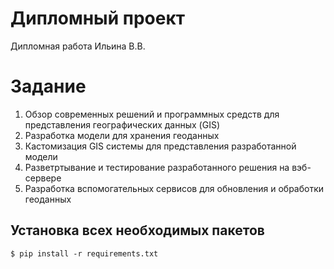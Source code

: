 # Дипломный проект
Дипломная работа Ильина В.В.

# Задание
1. Обзор современных решений и программных средств для представления географических данных (GIS)
2. Разработка модели для хранения геоданных
3. Кастомизация GIS системы для представления разработанной модели
4. Разветртывание и тестирование разработанного решения на вэб-сервере
5. Разработка вспомогательных сервисов для обновления и обработки геоданных


## Установка всех необходимых пакетов
```
$ pip install -r requirements.txt
```

